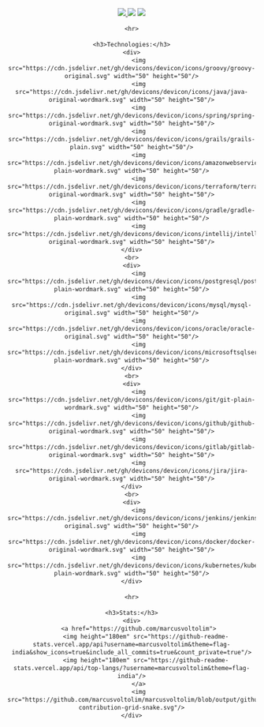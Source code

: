 <div align="center">
    <div>
        <a href="https://visitorbadge.io/status?path=https%3A%2F%2Fgithub.com%2Fmarcusvoltolim%2Fmarcusvoltolim" target="_blank">
            <img src="https://api.visitorbadge.io/api/combined?path=https%3A%2F%2Fgithub.com%2Fmarcusvoltolim%2Fmarcusvoltolim&labelColor=%23697689&countColor=%2337d67a&style=plastic"/>
        </a>
        <a href="mailto:marcus.voltolim@gmail.com" target="_blank">
            <img src="https://img.shields.io/badge/Gmail-D14836?style=pastlic&logo=gmail&logoColor=white" target="_blank"></a>
        <a href="https://www.linkedin.com/in/marcusvoltolim" target="_blank">
            <img src="https://img.shields.io/badge/-LinkedIn-%230077B5?style=pastlic&logo=linkedin&logoColor=white" target="_blank">
        </a>
    </div>

    <hr>

    <h3>Technologies:</h3>
    <div>
        <img src="https://cdn.jsdelivr.net/gh/devicons/devicon/icons/groovy/groovy-original.svg" width="50" height="50"/>
        <img src="https://cdn.jsdelivr.net/gh/devicons/devicon/icons/java/java-original-wordmark.svg" width="50" height="50"/>
        <img src="https://cdn.jsdelivr.net/gh/devicons/devicon/icons/spring/spring-original-wordmark.svg" width="50" height="50"/>
        <img src="https://cdn.jsdelivr.net/gh/devicons/devicon/icons/grails/grails-plain.svg" width="50" height="50"/>
        <img src="https://cdn.jsdelivr.net/gh/devicons/devicon/icons/amazonwebservices/amazonwebservices-plain-wordmark.svg" width="50" height="50"/>
        <img src="https://cdn.jsdelivr.net/gh/devicons/devicon/icons/terraform/terraform-original-wordmark.svg" width="50" height="50"/>
        <img src="https://cdn.jsdelivr.net/gh/devicons/devicon/icons/gradle/gradle-plain-wordmark.svg" width="50" height="50"/>
        <img src="https://cdn.jsdelivr.net/gh/devicons/devicon/icons/intellij/intellij-original-wordmark.svg" width="50" height="50"/>
    </div>
    <br>
    <div>
        <img src="https://cdn.jsdelivr.net/gh/devicons/devicon/icons/postgresql/postgresql-plain-wordmark.svg" width="50" height="50"/>
        <img src="https://cdn.jsdelivr.net/gh/devicons/devicon/icons/mysql/mysql-original.svg" width="50" height="50"/>
        <img src="https://cdn.jsdelivr.net/gh/devicons/devicon/icons/oracle/oracle-original.svg" width="50" height="50"/>
        <img src="https://cdn.jsdelivr.net/gh/devicons/devicon/icons/microsoftsqlserver/microsoftsqlserver-plain-wordmark.svg" width="50" height="50"/>
    </div>
    <br>
    <div>
        <img src="https://cdn.jsdelivr.net/gh/devicons/devicon/icons/git/git-plain-wordmark.svg" width="50" height="50"/>
        <img src="https://cdn.jsdelivr.net/gh/devicons/devicon/icons/github/github-original-wordmark.svg" width="50" height="50"/>
        <img src="https://cdn.jsdelivr.net/gh/devicons/devicon/icons/gitlab/gitlab-original-wordmark.svg" width="50" height="50"/>
        <img src="https://cdn.jsdelivr.net/gh/devicons/devicon/icons/jira/jira-original-wordmark.svg" width="50" height="50"/>
    </div>
    <br>
    <div>
        <img src="https://cdn.jsdelivr.net/gh/devicons/devicon/icons/jenkins/jenkins-original.svg" width="50" height="50"/>
        <img src="https://cdn.jsdelivr.net/gh/devicons/devicon/icons/docker/docker-original-wordmark.svg" width="50" height="50"/>
        <img src="https://cdn.jsdelivr.net/gh/devicons/devicon/icons/kubernetes/kubernetes-plain-wordmark.svg" width="50" height="50"/>
    </div>

    <hr>

    <h3>Stats:</h3>
    <div>
        <a href="https://github.com/marcusvoltolim">
            <img height="180em" src="https://github-readme-stats.vercel.app/api?username=marcusvoltolim&theme=flag-india&show_icons=true&include_all_commits=true&count_private=true"/>
            <img height="180em" src="https://github-readme-stats.vercel.app/api/top-langs/?username=marcusvoltolim&theme=flag-india"/>
        </a>
        <img src="https://github.com/marcusvoltolim/marcusvoltolim/blob/output/github-contribution-grid-snake.svg"/>
    </div>
</div>
